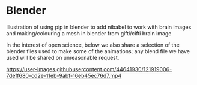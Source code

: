 # Blender


Illustration of using pip in blender to add nibabel to work with brain images and making/colouring a mesh in blender from gifti/cifti brain image

In the interest of open science, below we also share a selection of the blender files used to make some of the animations; any blend file we have used will be shared on unreasonable request. 

https://user-images.githubusercontent.com/44641930/121919006-7deff680-cd2e-11eb-9abf-16eb45ec76d7.mp4



